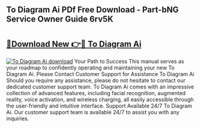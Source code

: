 ## To Diagram Ai PDf Free Download - Part-bNG Service Owner Guide 6rv5K

# <h2><a href="http://dfhdv77.blite.top/?on=To+Diagram+Ai">🔗Download New 👉🔴 To Diagram Ai</a></h2>

[![To Diagram Ai download](https://i.imgur.com/lujVjoI.png)](http://dfhdv77.blite.top/?on=To+Diagram+Ai)
Your Path to Success This manual serves as your roadmap to confidently operating and maintaining your new To Diagram Ai. Please Contact Customer Support for Assistance To Diagram Ai Should you require any assistance, please do not hesitate to contact our dedicated customer support team. To Diagram Ai comes with an impressive collection of advanced features, including facial recognition, augmented reality, voice activation, and wireless charging, all easily accessible through the user-friendly and intuitive interface. Support Available 24/7 To Diagram Ai. Our customer support team is available 24/7 to assist you with any inquiries.

